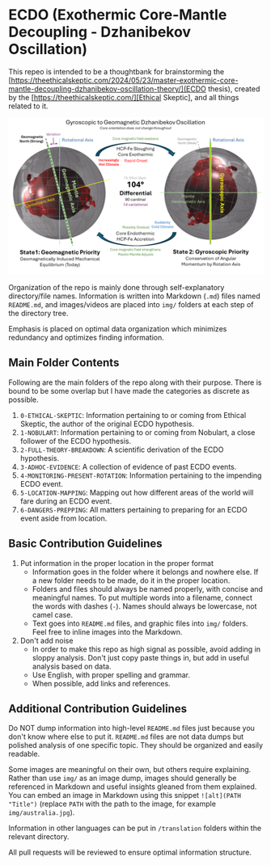 # ECDO (Exothermic Core-Mantle Decoupling - Dzhanibekov Oscillation)

This repeo is intended to be a thoughtbank for brainstorming the [https://theethicalskeptic.com/2024/05/23/master-exothermic-core-mantle-decoupling-dzhanibekov-oscillation-theory/](ECDO thesis), created by the [https://theethicalskeptic.com/][Ethical Skeptic], and all things related to it.

![ecdo](img/ecdo.webp "ecdo")

Organization of the repo is mainly done through self-explanatory directory/file names. Information is written into Markdown (`.md`) files named `README.md`, and images/videos are placed into `img/` folders at each step of the directory tree.

Emphasis is placed on optimal data organization which minimizes redundancy and optimizes finding information.

## Main Folder Contents

Following are the main folders of the repo along with their purpose. There is bound to be some overlap but I have made the categories as discrete as possible.

1. `0-ETHICAL-SKEPTIC`: Information pertaining to or coming from Ethical Skeptic, the author of the original ECDO hypothesis.
2. `1-NOBULART`: Information pertaining to or coming from Nobulart, a close follower of the ECDO hypothesis.
3. `2-FULL-THEORY-BREAKDOWN`: A scientific derivation of the ECDO hypothesis.
4. `3-ADHOC-EVIDENCE`: A collection of evidence of past ECDO events.
5. `4-MONITORING-PRESENT-ROTATION`: Information pertaining to the impending ECDO event.
6. `5-LOCATION-MAPPING`: Mapping out how different areas of the world will fare during an ECDO event.
7. `6-DANGERS-PREPPING`: All matters pertaining to preparing for an ECDO event aside from location.

## Basic Contribution Guidelines

1. Put information in the proper location in the proper format
	- Information goes in the folder where it belongs and nowhere else. If a new folder needs to be made, do it in the proper location.
	- Folders and files should always be named properly, with concise and meaningful names. To put multiple words into a filename, connect the words with dashes (`-`). Names should always be lowercase, not camel case.
	- Text goes into `README.md` files, and graphic files into `img/` folders. Feel free to inline images into the Markdown.
2. Don't add noise
	- In order to make this repo as high signal as possible, avoid adding in sloppy analysis. Don't just copy paste things in, but add in useful analysis based on data.
	- Use English, with proper spelling and grammar.
	- When possible, add links and references.

## Additional Contribution Guidelines

Do NOT dump information into high-level `README.md` files just because you don't know where else to put it. `README.md` files are not data dumps but polished analysis of one specific topic. They should be organized and easily readable.

Some images are meaningful on their own, but others require explaining. Rather than use `img/` as an image dump, images should generally be referenced in Markdown and useful insights gleaned from them explained. You can embed an image in Markdown using this snippet `![alt](PATH "Title")` (replace `PATH` with the path to the image, for example `img/australia.jpg`).

Information in other languages can be put in `/translation` folders within the relevant directory.

All pull requests will be reviewed to ensure optimal information structure.
